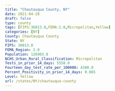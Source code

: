```yaml
---
title: "Chautauqua County, NY"
date: 2021-04-28
draft: false
type: county
tags: [FIPS:36013.0,FEMA:2.0,Micropolitan,Yellow]
categories: [NY]
County: Chautauqua County
State: NY
FIPS: 36013.0
FEMA_Region: 2.0
Population: 126903.0
NCHS_Urban_Rural_Classification: Micropolitan
Tests_in_prior_14_days: 5558.0
Fourteen_day_test_rate_per_100000: 4380.0
Percent_Positivity_in_prior_14_days: 0.065
Level: Yellow
url: /states/NY/chautauqua-county
---
```




